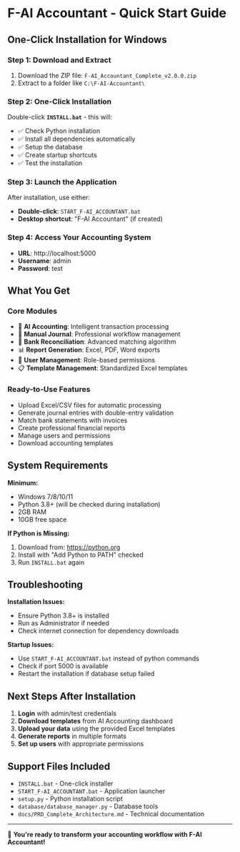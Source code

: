 # F-AI Accountant - Quick Start Guide

## One-Click Installation for Windows

### Step 1: Download and Extract
1. Download the ZIP file: `F-AI_Accountant_Complete_v2.0.0.zip`
2. Extract to a folder like `C:\F-AI-Accountant\`

### Step 2: One-Click Installation
Double-click **`INSTALL.bat`** - this will:
- ✅ Check Python installation
- ✅ Install all dependencies automatically
- ✅ Setup the database
- ✅ Create startup shortcuts
- ✅ Test the installation

### Step 3: Launch the Application
After installation, use either:
- **Double-click**: `START_F-AI_ACCOUNTANT.bat`
- **Desktop shortcut**: "F-AI Accountant" (if created)

### Step 4: Access Your Accounting System
- **URL**: http://localhost:5000
- **Username**: admin
- **Password**: test

## What You Get

### Core Modules
- 🤖 **AI Accounting**: Intelligent transaction processing
- 📝 **Manual Journal**: Professional workflow management
- 🏦 **Bank Reconciliation**: Advanced matching algorithm
- 📊 **Report Generation**: Excel, PDF, Word exports
- 👥 **User Management**: Role-based permissions
- 📋 **Template Management**: Standardized Excel templates

### Ready-to-Use Features
- Upload Excel/CSV files for automatic processing
- Generate journal entries with double-entry validation
- Match bank statements with invoices
- Create professional financial reports
- Manage users and permissions
- Download accounting templates

## System Requirements

**Minimum:**
- Windows 7/8/10/11
- Python 3.8+ (will be checked during installation)
- 2GB RAM
- 10GB free space

**If Python is Missing:**
1. Download from: https://python.org
2. Install with "Add Python to PATH" checked
3. Run `INSTALL.bat` again

## Troubleshooting

**Installation Issues:**
- Ensure Python 3.8+ is installed
- Run as Administrator if needed
- Check internet connection for dependency downloads

**Startup Issues:**
- Use `START_F-AI_ACCOUNTANT.bat` instead of python commands
- Check if port 5000 is available
- Restart the installation if database setup failed

## Next Steps After Installation

1. **Login** with admin/test credentials
2. **Download templates** from AI Accounting dashboard
3. **Upload your data** using the provided Excel templates
4. **Generate reports** in multiple formats
5. **Set up users** with appropriate permissions

## Support Files Included

- `INSTALL.bat` - One-click installer
- `START_F-AI_ACCOUNTANT.bat` - Application launcher
- `setup.py` - Python installation script
- `database/database_manager.py` - Database tools
- `docs/PRD_Complete_Architecture.md` - Technical documentation

---

🎉 **You're ready to transform your accounting workflow with F-AI Accountant!**